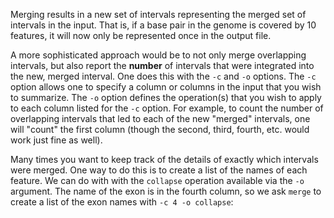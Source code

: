 <script>
import Execute from "$components/Execute.svelte";
</script>

Merging results in a new set of intervals representing the merged set of intervals in the input. That is, if a base pair in the genome is covered by 10 features, it will now only be represented once in the output file.

<Execute command="bedtools merge -i exons.bed | \\ head -n 20" />

A more sophisticated approach would be to not only merge overlapping intervals, but also report the **number** of intervals that were integrated into the new, merged interval. One does this with the `-c` and `-o` options. The `-c` option allows one to specify a column or columns in the input that you wish to summarize. The `-o` option defines the operation(s) that you wish to apply to each column listed for the `-c` option. For example, to count the number of overlapping intervals that led to each of the new "merged" intervals, one will "count" the first column (though the second, third, fourth, etc. would work just fine as well).

<Execute command="bedtools merge -i exons.bed -c 1 -o count | \\ head -n 20" />

Many times you want to keep track of the details of exactly which intervals were merged. One way to do this is to create a list of the names of each feature. We can do with with the `collapse` operation available via the `-o` argument. The name of the exon is in the fourth column, so we ask `merge` to create a list of the exon names with `-c 4 -o collapse`:

<Execute command="bedtools merge -i exons.bed -d 90 -c 1,4 -o count,collapse | \\ head -n 20" />
